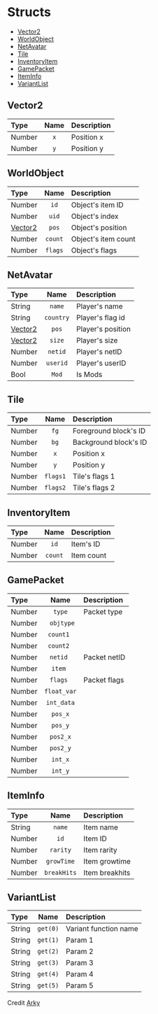 # Structs
* [Vector2](#vector2)
* [WorldObject](#worldobject)
* [NetAvatar](#netavatar)
* [Tile](#tile)
* [InventoryItem](#inventoryitem)
* [GamePacket](#gamepacket)
* [ItemInfo](#iteminfo)
* [VariantList](#variantlist)

## Vector2
| Type | Name | Description|
|:-----|:----:|:-----------|
| Number | `x` | Position x |
| Number | `y` | Position y |

## WorldObject
| Type | Name | Description|
|:-----|:----:|:-----------|
| Number | `id` | Object's item ID |
| Number | `uid` | Object's index |
| [Vector2](#vector2) | `pos` | Object's position |
| Number | `count` | Object's item count |
| Number | `flags` | Object's flags |
 
 ## NetAvatar
| Type | Name | Description|
|:-----|:----:|:-----------|
| String | `name` | Player's name |
| String | `country` | Player's flag id |
| [Vector2](#vector2) | `pos`  | Player's position |
| [Vector2](#vector2) | `size` | Player's size |
| Number | `netid` | Player's netID |
| Number | `userid` | Player's userID |
| Bool | `Mod` | Is Mods |

 ## Tile
| Type | Name | Description|
|:-----|:----:|:-----------|
| Number | `fg` | Foreground block's ID |
| Number | `bg` | Background block's ID |
| Number | `x`  | Position x |
| Number | `y`  | Position y |
| Number | `flags1` | Tile's flags 1 |
| Number | `flags2` | Tile's flags 2 |

 ## InventoryItem
| Type | Name | Description|
|:-----|:----:|:-----------|
| Number | `id` | Item's ID |
| Number | `count` | Item count |


## GamePacket
| Type | Name | Description|
|:-----|:----:|:-----------|
| Number | `type` | Packet type |
| Number | ` objtype` |  |
| Number | `count1 ` |  |
| Number | `count2 ` |  |
| Number | `netid ` | Packet netID |
| Number | `item ` |  |
| Number | `flags ` | Packet flags |
| Number | `float_var` |  |
| Number | `int_data` |  |
| Number | `pos_x` |  |
| Number | `pos_y` |  |
| Number | `pos2_x` |  |
| Number | `pos2_y` |  |
| Number | `int_x` |  |
| Number | `int_y` |  |

## ItemInfo
| Type | Name | Description|
|:-----|:----:|:-----------|
| String | `name` | Item name |
| Number | `id` | Item ID |
| Number | `rarity` | Item rarity |
| Number | `growTime` | Item growtime |
| Number | `breakHits` | Item breakhits |

## VariantList
| Type | Name | Description|
|:-----|:----:|:-----------|
| String | `get(0)` | Variant function name |
| String | `get(1)` | Param 1 |
| String | `get(2)` | Param 2 |
| String | `get(3)` | Param 3 |
| String | `get(4)` | Param 4 |
| String | `get(5)` | Param 5 |


Credit [Arky](https://github.com/arky-arky/teohook-scripting-wrapper)
